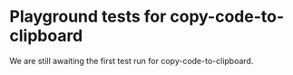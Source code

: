 # Playground tests for copy-code-to-clipboard
We are still awaiting the first test run for copy-code-to-clipboard.
